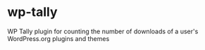 wp-tally
========

WP Tally plugin for counting the number of downloads of a user's WordPress.org plugins and themes
